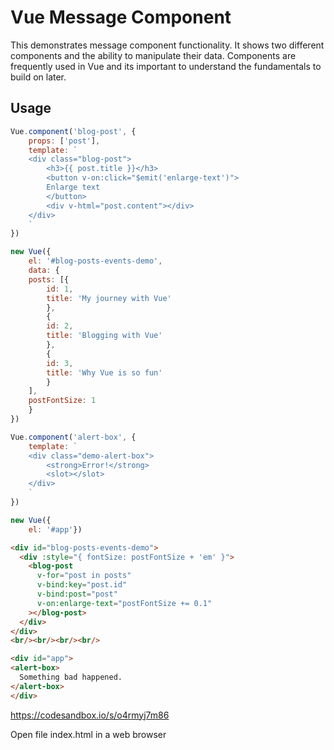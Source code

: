 # Vue Message Component

This demonstrates message component functionality. It shows two different components and the ability to manipulate their data. Components are frequently used in Vue and its important to understand the fundamentals to build on later. 

## Usage

```javascript
Vue.component('blog-post', {
    props: ['post'],
    template: `
    <div class="blog-post">
        <h3>{{ post.title }}</h3>
        <button v-on:click="$emit('enlarge-text')">
        Enlarge text
        </button>
        <div v-html="post.content"></div>
    </div>
    `
})

new Vue({
    el: '#blog-posts-events-demo',
    data: {
    posts: [{
        id: 1,
        title: 'My journey with Vue'
        },
        {
        id: 2,
        title: 'Blogging with Vue'
        },
        {
        id: 3,
        title: 'Why Vue is so fun'
        }
    ],
    postFontSize: 1
    }
})

Vue.component('alert-box', {
    template: `
    <div class="demo-alert-box">
        <strong>Error!</strong>
        <slot></slot>
    </div>
    `
})

new Vue({
    el: '#app'})
```

```html
<div id="blog-posts-events-demo">
  <div :style="{ fontSize: postFontSize + 'em' }">
    <blog-post
      v-for="post in posts"
      v-bind:key="post.id"
      v-bind:post="post"
      v-on:enlarge-text="postFontSize += 0.1"
    ></blog-post>
  </div>
</div>
<br/><br/><br/><br/>

<div id="app">
<alert-box>
  Something bad happened.
</alert-box>
</div>
```

https://codesandbox.io/s/o4rmyj7m86

Open file index.html in a web browser
